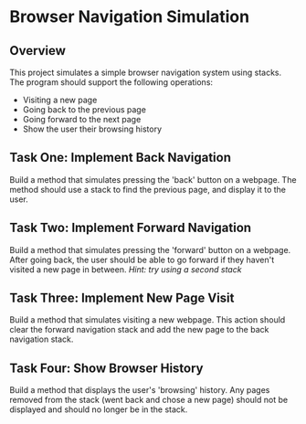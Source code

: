 # Browser Navigation Simulation

## Overview

This project simulates a simple browser navigation system using stacks. The program should support the following operations:
- Visiting a new page
- Going back to the previous page
- Going forward to the next page
- Show the user their browsing history

## Task One: Implement Back Navigation
Build a method that simulates pressing the 'back' button on a webpage. The method should use a stack to find the previous page, and display it to the user. 

## Task Two: Implement Forward Navigation
 Build a method that simulates pressing the 'forward' button on a webpage. After going back, the user should be able to go forward if they haven't visited a new page in between. _Hint: try using a second stack_

 ## Task Three: Implement New Page Visit
 Build a method that simulates visiting a new webpage. This action should clear the forward navigation stack and add the new page to the back navigation stack.

## Task Four: Show Browser History
Build a method that displays the user's 'browsing' history. Any pages removed from the stack (went back and chose a new page) should not be displayed and should no longer be in the stack.
